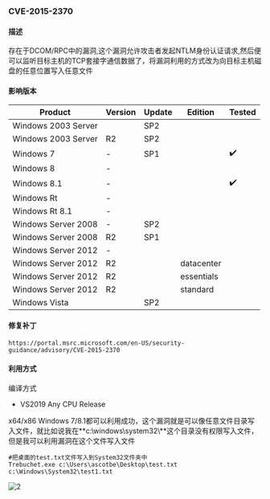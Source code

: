 ### CVE-2015-2370

#### 描述

存在于DCOM/RPC中的漏洞,这个漏洞允许攻击者发起NTLM身份认证请求,然后便可以监听目标主机的TCP套接字通信数据了，将漏洞利用的方式改为向目标主机磁盘的任意位置写入任意文件

#### 影响版本

| Product             | Version | Update | Edition    | Tested             |
| ------------------- | ------- | ------ | ---------- | ------------------ |
| Windows 2003 Server |         | SP2    |            |                    |
| Windows 2003 Server | R2      | SP2    |            |                    |
| Windows 7           | -       | SP1    |            | :heavy_check_mark: |
| Windows 8           | -       |        |            |                    |
| Windows 8.1         | -       |        |            | :heavy_check_mark: |
| Windows Rt          | -       |        |            |                    |
| Windows Rt 8.1      | -       |        |            |                    |
| Windows Server 2008 | -       | SP2    |            |                    |
| Windows Server 2008 | R2      | SP1    |            |                    |
| Windows Server 2012 | -       |        |            |                    |
| Windows Server 2012 | R2      |        | datacenter |                    |
| Windows Server 2012 | R2      |        | essentials |                    |
| Windows Server 2012 | R2      |        | standard   |                    |
| Windows Vista       |         | SP2    |            |                    |

#### 修复补丁

```
https://portal.msrc.microsoft.com/en-US/security-guidance/advisory/CVE-2015-2370
```

#### 利用方式

编译方式

- VS2019 Any CPU Release

x64/x86 Windows 7/8.1都可以利用成功，这个漏洞就是可以像任意文件目录写入文件，就比如说我在**c:\windows\system32\\**这个目录没有权限写入文件，但是我可以利用漏洞在这个文件写入文件

```
#把桌面的test.txt文件写入到System32文件夹中
Trebuchet.exe c:\Users\ascotbe\Desktop\test.txt c:\Windows\System32\test1.txt
```

![2](https://github.com/Ascotbe/Random-img/blob/master/WindowsKernelExploits/CVE-2015-2370_win7_x86.png?raw=true)

### 